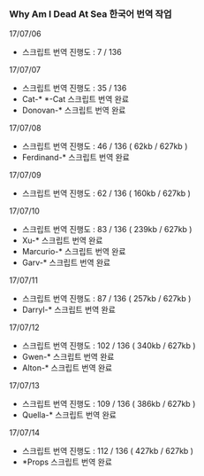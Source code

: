 ### Why Am I Dead At Sea 한국어 번역 작업

17/07/06

- 스크립트 번역 진행도 : 7 / 136

17/07/07

- 스크립트 번역 진행도 : 35 / 136
- Cat-* *-Cat 스크립트 번역 완료
- Donovan-* 스크립트 번역 완료

17/07/08

- 스크립트 번역 진행도 : 46 / 136 ( 62kb / 627kb )
- Ferdinand-* 스크립트 번역 완료

17/07/09

- 스크립트 번역 진행도 : 62 / 136 ( 160kb / 627kb )

17/07/10

- 스크립트 번역 진행도 : 83 / 136 ( 239kb / 627kb )
- Xu-* 스크립트 번역 완료
- Marcurio-* 스크립트 번역 완료
- Garv-* 스크립트 번역 완료

17/07/11

- 스크립트 번역 진행도 : 87 / 136 ( 257kb / 627kb )
- Darryl-* 스크립트 번역 완료

17/07/12

- 스크립트 번역 진행도 : 102 / 136 ( 340kb / 627kb )
- Gwen-* 스크립트 번역 완료
- Alton-* 스크립트 번역 완료

17/07/13

- 스크립트 번역 진행도 : 109 / 136 ( 386kb / 627kb )
- Quella-* 스크립트 번역 완료

17/07/14

- 스크립트 번역 진행도 : 112 / 136 ( 427kb / 627kb )
- *Props 스크립트 번역 완료

